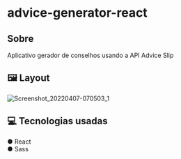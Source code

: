 # advice-generator-react

## Sobre
Aplicativo gerador de conselhos usando a API Advice Slip 

## 🖼️ Layout 
![Screenshot_20220407-070503_1](https://user-images.githubusercontent.com/75839810/162178861-726fd87e-8a67-4e09-bea6-75d9dfbac69c.jpg)

## 💻 Tecnologias usadas
● React <br>
● Sass
